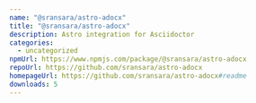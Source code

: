 ```yaml
---
name: "@sransara/astro-adocx"
title: "@sransara/astro-adocx"
description: Astro integration for Asciidoctor
categories:
  - uncategorized
npmUrl: https://www.npmjs.com/package/@sransara/astro-adocx
repoUrl: https://github.com/sransara/astro-adocx
homepageUrl: https://github.com/sransara/astro-adocx#readme
downloads: 5
---
```

